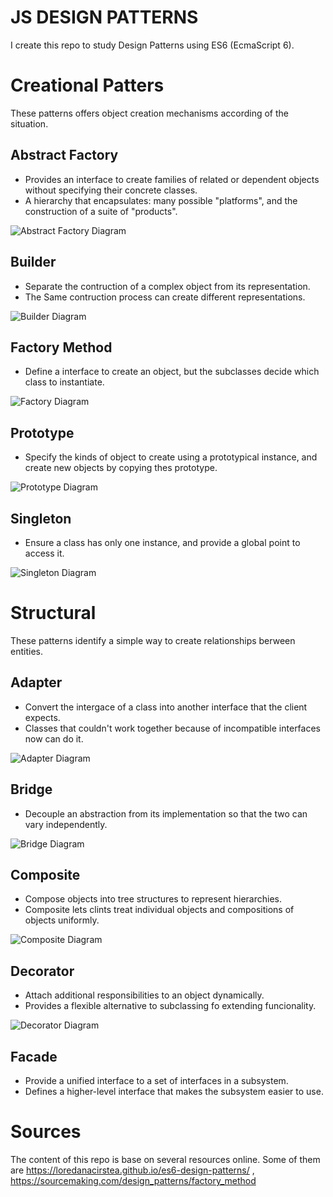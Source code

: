 # JS DESIGN PATTERNS
I create this repo to study Design Patterns using ES6 (EcmaScript 6).

# Creational Patters
These patterns offers object creation mechanisms according of the situation.

## Abstract Factory

- Provides an interface to create families of related or dependent objects without specifying their concrete classes.
- A hierarchy that encapsulates: many possible "platforms", and the construction of a suite of "products".

![Abstract Factory Diagram](https://github.com/jrmahechad/js-design-patterns/blob/master/creational/abstract_factory.png)

## Builder

- Separate the contruction of a complex object from its representation.
- The Same contruction process can create different representations.

![Builder Diagram](https://github.com/jrmahechad/js-design-patterns/blob/master/creational/builder.png)

## Factory Method

- Define a interface to create an object, but the subclasses decide which class to instantiate.

![Factory Diagram](https://github.com/jrmahechad/js-design-patterns/blob/master/creational/factory.png)

## Prototype

- Specify the kinds of object to create using a prototypical instance, and create new objects by copying thes prototype.

![Prototype Diagram](https://github.com/jrmahechad/js-design-patterns/blob/master/creational/prototype.png)

## Singleton

- Ensure a class has only one instance, and provide a global point to access it.

![Singleton Diagram](https://github.com/jrmahechad/js-design-patterns/blob/master/creational/singleton.png)

# Structural

These patterns identify a simple way to create relationships berween entities.

## Adapter

- Convert the intergace of a class into another interface that the client expects.
- Classes that couldn't work together because of incompatible interfaces now can do it.

![Adapter Diagram](https://github.com/jrmahechad/js-design-patterns/blob/master/structural/adapter.png)

## Bridge 

- Decouple an abstraction from its implementation so that the two can vary independently.

![Bridge Diagram](https://github.com/jrmahechad/js-design-patterns/blob/master/structural/bridge.png)

## Composite

- Compose objects into tree structures to represent hierarchies.
- Composite lets clints treat individual objects and compositions of objects uniformly.

![Composite Diagram](https://github.com/jrmahechad/js-design-patterns/blob/master/structural/composite.png)

## Decorator

- Attach additional responsibilities to an object dynamically.
- Provides a flexible alternative to subclassing fo extending funcionality.

![Decorator Diagram](https://github.com/jrmahechad/js-design-patterns/blob/master/structural/decorator.png)

## Facade

- Provide a unified interface to a set of interfaces in a subsystem.
- Defines a higher-level interface that makes the subsystem easier to use.

# Sources
The content of this repo is base on several resources online.
Some of them are https://loredanacirstea.github.io/es6-design-patterns/ , https://sourcemaking.com/design_patterns/factory_method

